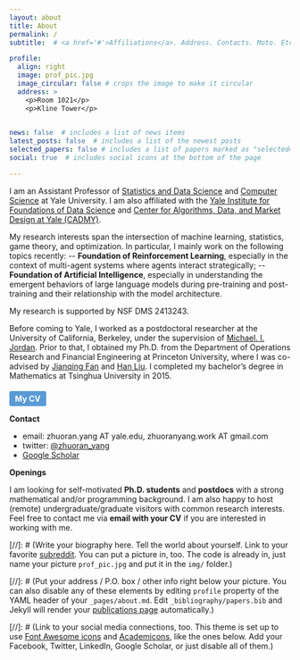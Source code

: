 ```yaml
---
layout: about
title: About
permalink: /
subtitle:  # <a href='#'>Affiliations</a>. Address. Contacts. Moto. Etc.

profile:
  align: right
  image: prof_pic.jpg
  image_circular: false # crops the image to make it circular
  address: >
    <p>Room 1021</p>
    <p>Kline Tower</p>
    

news: false  # includes a list of news items
latest_posts: false  # includes a list of the newest posts
selected_papers: false # includes a list of papers marked as "selected={true}"
social: true  # includes social icons at the bottom of the page

---
```


I am an Assistant Professor of [Statistics and Data Science](https://statistics.yale.edu/) and [Computer Science](https://cpsc.yale.edu/) at Yale University. I am also affiliated with the [Yale Institute for Foundations of Data Science](https://fds.yale.edu/) and [Center for Algorithms, Data, and Market Design at Yale (CADMY)](https://cadmy.yale.edu/).


My research interests span the intersection of machine learning, statistics, game theory, and optimization. 
In particular, I mainly work on the following topics recently: 
-- **Foundation of Reinforcement Learning**, especially in the context of multi-agent systems where agents interact strategically;
-- **Foundation of Artificial Intelligence**, especially in understanding the emergent behaviors of large language models during pre-training and post-training and their relationship with the model architecture. 

My research is supported by NSF DMS 2413243. 

Before coming to Yale, I worked as a postdoctoral researcher at the University of California, Berkeley, under the supervision of [Michael. I. Jordan](https://people.eecs.berkeley.edu/~jordan/). Prior to that, I obtained my Ph.D. from the Department of Operations Research and Financial Engineering at Princeton University, where I was co-advised by [Jianqing Fan](https://fan.princeton.edu/) and [Han Liu](http://magics.cs.northwestern.edu/index.html). I completed my bachelor’s degree in Mathematics at Tsinghua University in 2015.


<a href="assets/pdf/zhuoran_cv.pdf" target="_blank" style="display: inline-block; padding: 5px 10px; margin-top: 5px; font-weight: bold; font-size: 14px; text-decoration: none; background-color: #5a9bd5; color: white; border-radius: 3px;">My CV</a>

 


**Contact**

- email: zhuoran.yang AT yale.edu, zhuoranyang.work AT gmail.com
- twitter: [@zhuoran_yang](https://twitter.com/zhuoran_yang)
- [Google Scholar](https://scholar.google.com/citations?user=k7NgVSUAAAAJ)

**Openings**

I am looking for self-motivated **Ph.D. students** and **postdocs** with a strong mathematical and/or programming background.
I am also happy to host (remote) undergraduate/graduate visitors with common research interests. 
Feel free to contact me via **email with your CV** if you are interested in working with me. 



[//]: # (Write your biography here. Tell the world about yourself. Link to your favorite [subreddit](http://reddit.com). You can put a picture in, too. The code is already in, just name your picture `prof_pic.jpg` and put it in the `img/` folder.)

[//]: # (Put your address / P.O. box / other info right below your picture. You can also disable any of these elements by editing `profile` property of the YAML header of your `_pages/about.md`. Edit `_bibliography/papers.bib` and Jekyll will render your [publications page](/al-folio/publications/) automatically.)

[//]: # (Link to your social media connections, too. This theme is set up to use [Font Awesome icons](http://fortawesome.github.io/Font-Awesome/) and [Academicons](https://jpswalsh.github.io/academicons/), like the ones below. Add your Facebook, Twitter, LinkedIn, Google Scholar, or just disable all of them.)
